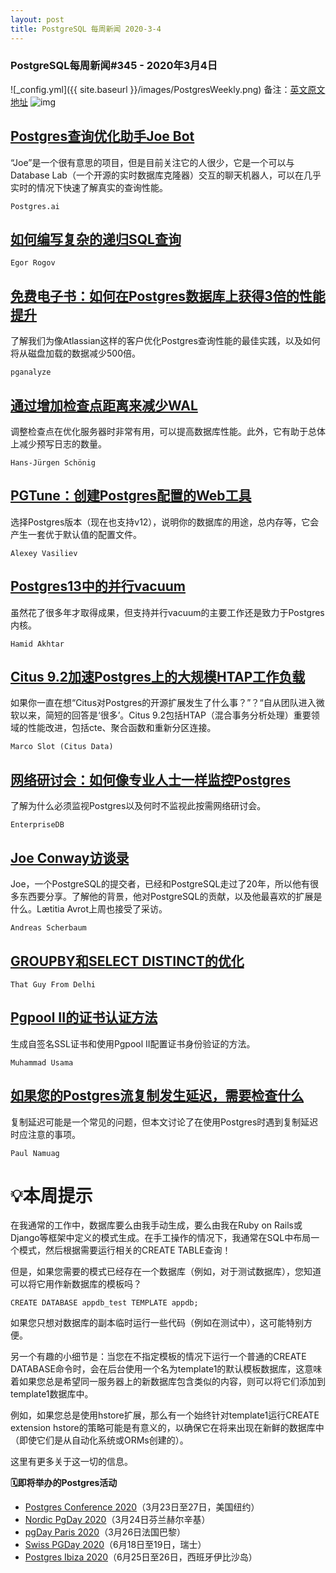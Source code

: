 ```yaml
---
layout: post
title: PostgreSQL 每周新闻 2020-3-4
---
```

### PostgreSQL每周新闻#345 - 2020年3月4日
![_config.yml]({{ site.baseurl }}/images/PostgresWeekly.png)
备注：[英文原文地址](https://postgresweekly.com/issues/345)
![img](https://res.cloudinary.com/cpress/image/upload/w_1280,e_sharpen:60/nlwk6d6nenv6p2lxoget.jpg)

## [Postgres查询优化助手Joe Bot](https://postgresweekly.com/link/84766/web)
“Joe”是一个很有意思的项目，但是目前关注它的人很少，它是一个可以与Database Lab（一个开源的实时数据库克隆器）交互的聊天机器人，可以在几乎实时的情况下快速了解真实的查询性能。


`Postgres.ai `
## [如何编写复杂的递归SQL查询](https://postgresweekly.com/link/84768/web)

`Egor Rogov `
## [免费电子书：如何在Postgres数据库上获得3倍的性能提升](https://postgresweekly.com/link/84769/web)
了解我们为像Atlassian这样的客户优化Postgres查询性能的最佳实践，以及如何将从磁盘加载的数据减少500倍。


`pganalyze `
## [通过增加检查点距离来减少WAL](https://postgresweekly.com/link/84770/web)
调整检查点在优化服务器时非常有用，可以提高数据库性能。此外，它有助于总体上减少预写日志的数量。


`Hans-Jürgen Schönig `
## [PGTune：创建Postgres配置的Web工具](https://postgresweekly.com/link/84771/web)
选择Postgres版本（现在也支持v12），说明你的数据库的用途，总内存等，它会产生一套优于默认值的配置文件。


`Alexey Vasiliev `
## [Postgres13中的并行vacuum](https://postgresweekly.com/link/84772/web)
虽然花了很多年才取得成果，但支持并行vacuum的主要工作还是致力于Postgres内核。

`Hamid Akhtar `

## [Citus 9.2加速Postgres上的大规模HTAP工作负载](https://postgresweekly.com/link/84773/web)
如果你一直在想“Citus对Postgres的开源扩展发生了什么事？”？“自从团队进入微软以来，简短的回答是‘很多’。Citus 9.2包括HTAP（混合事务分析处理）重要领域的性能改进，包括cte、聚合函数和重新分区连接。


`Marco Slot (Citus Data) `
## [网络研讨会：如何像专业人士一样监控Postgres](https://postgresweekly.com/link/84774/web)
了解为什么必须监视Postgres以及何时不监视此按需网络研讨会。


`EnterpriseDB `
## [Joe Conway访谈录](https://postgresweekly.com/link/84775/web)
Joe，一个PostgreSQL的提交者，已经和PostgreSQL走过了20年，所以他有很多东西要分享。了解他的背景，他对PostgreSQL的贡献，以及他最喜欢的扩展是什么。Lætitia Avrot上周也接受了采访。


`Andreas Scherbaum `
## [GROUPBY和SELECT DISTINCT的优化](https://postgresweekly.com/link/84777/web)


`That Guy From Delhi `
## [Pgpool II的证书认证方法](https://postgresweekly.com/link/84778/web)
生成自签名SSL证书和使用Pgpool II配置证书身份验证的方法。

`Muhammad Usama `

## [如果您的Postgres流复制发生延迟，需要检查什么](https://postgresweekly.com/link/84779/web)
复制延迟可能是一个常见的问题，但本文讨论了在使用Postgres时遇到复制延迟时应注意的事项。


`Paul Namuag `
# 💡本周提示


在我通常的工作中，数据库要么由我手动生成，要么由我在Ruby on Rails或Django等框架中定义的模式生成。在手工操作的情况下，我通常在SQL中布局一个模式，然后根据需要运行相关的CREATE TABLE查询！


但是，如果您需要的模式已经存在一个数据库（例如，对于测试数据库），您知道可以将它用作新数据库的模板吗？


```
CREATE DATABASE appdb_test TEMPLATE appdb;
```


如果您只想对数据库的副本临时运行一些代码（例如在测试中），这可能特别方便。


另一个有趣的小细节是：当您在不指定模板的情况下运行一个普通的CREATE DATABASE命令时，会在后台使用一个名为template1的默认模板数据库，这意味着如果您总是希望同一服务器上的新数据库包含类似的内容，则可以将它们添加到template1数据库中。


例如，如果您总是使用hstore扩展，那么有一个始终针对template1运行CREATE extension hstore的策略可能是有意义的，以确保它在将来出现在新鲜的数据库中（即使它们是从自动化系统或ORMs创建的）。


这里有更多关于这一切的信息。


**🗓即将举办的Postgres活动**
- [Postgres Conference 2020](https://postgresweekly.com/link/84780/web)（3月23日至27日，美国纽约）
- [Nordic PgDay 2020](https://postgresweekly.com/link/84782/web)（3月24日芬兰赫尔辛基）
- [pgDay Paris 2020](https://postgresweekly.com/link/84783/web)（3月26日法国巴黎）
- [Swiss PGDay 2020](https://postgresweekly.com/link/84784/web)（6月18日至19日，瑞士）
- [Postgres Ibiza 2020](https://postgresweekly.com/link/84785/web)（6月25日至26日，西班牙伊比沙岛）

